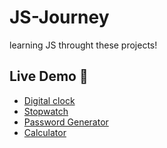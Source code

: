 # JS-Journey
learning JS throught these projects!

## Live Demo 🚀 
- [Digital clock](https://ayushkrishnaj.github.io/JS-Journey/digitalclock/)<br>
- [Stopwatch](https://ayushkrishnaj.github.io/JS-Journey/stopwatch/)<br>
- [Password Generator](https://ayushkrishnaj.github.io/JS-Journey/passwordgenerator/)<br>
- [Calculator](https://ayushkrishnaj.github.io/JS-Journey/calculator/)
